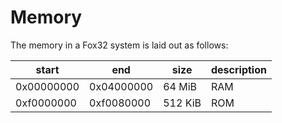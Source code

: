 # Memory

The memory in a Fox32 system is laid out as follows:

|  start     |  end       |  size   | description
|------------|------------|---------|---------------------------------------
| 0x00000000 | 0x04000000 |  64 MiB | RAM
| 0xf0000000 | 0xf0080000 | 512 KiB | ROM
